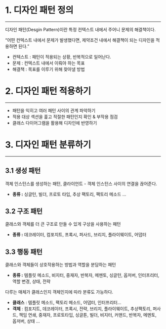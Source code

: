 # 1. 디자인 패턴 정의

---

디자인 패턴(Desgin Pattern)이란 특정 컨텍스트 내에서 주어니 문제의 해결책이다.

“어떤 컨텍스트 내에서 문제가 발생했다면, 제약조건 내에서 해결책이 되는 디자인을 적용하면 된다.”

- 컨텍스트 : 패턴이 적용되는 상황, 반복적으로 일어난다.
- 문제 : 컨텍스트 내에서 이뤄야 하는 목표
- 해결책 : 목표를 이루기 위해 찾아낼 방법

# 2. 디자인 패턴 적용하기

---

- 패턴을 익히고 여러 패턴 사이의 관계 파악하기
- 적용 대상 섹션을 흝고 적절한 패턴인지 확인 & 부작용 점검
- 클래스 다이어그램을 활용해 디자인에 반영하기

# 3. 디자인 패턴 분류하기

---

## 3.1 생성 패턴

객체 인스턴스를 생성하는 패턴, 클라이언트 - 객체 인스턴스 사이의 연결을 끊어준다.

- **종류 :** 싱글턴, 빌더, 프로토 타입, 추상 팩토리, 팩토리 메소드 …

## 3.2 구조 패턴

클래스와 객체를 더 큰 구조로 만들 수 있게 구상을 사용하는 패턴

- **종류 :** 데코레이터, 컴포지트, 프록시, 퍼사드, 브리지, 플라이웨이트, 어댑터

## 3.3 행동 패턴

클래스와 객체들이 상호작용하는 방법과 역할을 분담하는 패턴

- **종류 :** 템플릿 메소드, 비지터, 중재자, 반복자, 메멘토, 싱글턴, 옵저버, 인터프리터, 역할 변경, 상태, 전략

다루는 매체가 클래스인지 객체인지에 따라 분류도 가능하다.

- **클래스** : 템플릿 메소드, 팩토리 메소드, 어댑터, 인터프리터…
- **객체** : 컴포지트, 데코레이터, 프록시, 전략, 브리지, 플라이웨이트, 추상팩토리, 퍼사드, 책임 연쇄, 중재자, 프로토타입, 싱글톤, 빌더, 비지터, 커맨드, 반복자, 메멘토, 옵저버, 상태 …

